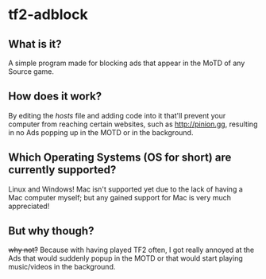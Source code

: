 # tf2-adblock
## What is it?
A simple program made for blocking ads that appear in the MoTD of any Source game.

## How does it work?
By editing the *hosts* file and adding code into it that'll prevent your computer from reaching certain websites, such as http://pinion.gg, resulting in no Ads popping up in the MOTD or in the background.

## Which Operating Systems (OS for short) are currently supported?
Linux and Windows!
Mac isn't supported yet due to the lack of having a Mac computer myself; but any gained support for Mac is very much appreciated!

## But why though?
~~why not?~~
Because with having played TF2 often, I got really annoyed at the Ads that would suddenly popup in the MOTD or that would start playing music/videos in the background.
